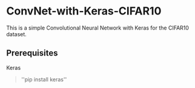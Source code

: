 # ConvNet-with-Keras-CIFAR10

This is a simple Convolutional Neural Network with Keras for the CIFAR10 dataset. 


## Prerequisites

Keras


> ''pip install keras'' 
